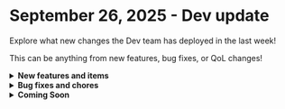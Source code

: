 # September 26, 2025 - Dev update

Explore what new changes the Dev team has deployed in the last week!

This can be anything from new features, bug fixes, or QoL changes!

<details>

<summary><strong>New features and items</strong></summary>

* **Integrations**
  * Added a "Select" parameter to N-able N-central List Computers action

</details>

<details>

<summary><strong>Bug fixes and chores</strong></summary>

* **Workflows**
  * Improved error messages on subworkflow failure
  * Handled error when exporting workflow bundle and an asset doesn't exist
* **Integrations**
  * Fixed Huntress - Get Billing Report action
  * Improved error messages for SuperOps actions
  * Removed empty action from Core integration

</details>

<details>

<summary><strong>Coming Soon</strong></summary>

* RoboRewsty AI in Rewst
* BVoIP integration
* Hourly dashboard updates

</details>
